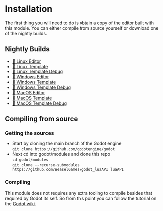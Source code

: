 # Installation

The first thing you will need to do is obtain a copy of the editor built with this module. You can either compile from source yourself or download one of the nightly builds.

## Nightly Builds
- [🐧 Linux Editor](https://nightly.link/WeaselGames/godot_luaAPI/workflows/linux/main/linux-editor.zip)
- [🐧 Linux Template](https://nightly.link/WeaselGames/godot_luaAPI/workflows/linux/main/linux-template-release.zip)
- [🐧 Linux Template Debug](https://nightly.link/WeaselGames/godot_luaAPI/workflows/linux/main/linux-template-debug.zip)
- [🎨 Windows Editor](https://nightly.link/WeaselGames/godot_luaAPI/workflows/windows/main/windows-editor.zip)
- [🎨 Windows Template](https://nightly.link/WeaselGames/godot_luaAPI/workflows/windows/main/windows-template.zip)
- [🎨 Windows Template Debug](https://nightly.link/WeaselGames/godot_luaAPI/workflows/windows/main/windows-template-debug.zip)
- [🍎 MacOS Editor](https://nightly.link/WeaselGames/godot_luaAPI/workflows/macos/main/macos-editor.zip)
- [🍎 MacOS Template](https://nightly.link/WeaselGames/godot_luaAPI/workflows/macos/main/macos-template.zip)
- [🍎 MacOS Template Debug](https://nightly.link/WeaselGames/godot_luaAPI/workflows/macos/main/macos-template-debug.zip)

## Compiling from source

### Getting the sources
- Start by cloning the main branch of the Godot engine  
`git clone https://github.com/godotengine/godot`
- Next cd into godot/modules and clone this repo  
`cd godot/modules`  
`git clone --recurse-submodules https://github.com/WeaselGames/godot_luaAPI luaAPI`

### Compiling
This module does not requires any extra tooling to compile besides that required by Godot its self. So from this point you can follow the tutorial on the [Godot wiki](https://docs.godotengine.org/en/latest/contributing/development/compiling/index.html).